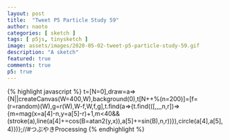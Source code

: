 ```yaml
---
layout: post
title:  "Tweet P5 Particle Study 59"
author: naoto
categories: [ sketch ]
tags: [ p5js, tinysketch ]
image: assets/images/2020-05-02-tweet-p5-particle-study-59.gif
description: "A sketch"
featured: true
comments: true
p5: true
---
```


<div id = "p5sketch">
  <!-- p5 instance will be created here -->
</div>

{% highlight javascript %}
t=[N=0],draw=a=>{N||createCanvas(W=400,W),background(0),t[N++%(n=200)]=[f=(r=random)(W),g=r(W),W-f,W,f,g],t.find(a=>{t.find(([,,,,n,r])=>{m=mag(x=a[4]-n,y=a[5]-r)+1,m<40&&(stroke(a),line(a[4]+=cos(B=atan2(y,x)),a[5]+=sin(B),n,r))}),circle(a[4],a[5],4)})};//#つぶやきProcessing
{% endhighlight %}

<script>
// Naoto Hieda
// https://creativecommons.org/licenses/by-sa/3.0/
t=[N=0],draw=a=>{N||createCanvas(W=400,W),background(0),t[N++%(n=200)]=[f=(r=random)(W),g=r(W),W-f,W,f,g],t.find(a=>{t.find(([,,,,n,r])=>{m=mag(x=a[4]-n,y=a[5]-r)+1,m<40&&(stroke(a),line(a[4]+=cos(B=atan2(y,x)),a[5]+=sin(B),n,r))}),circle(a[4],a[5],4)})};//#つぶやきProcessing
handler = setInterval(()=>{
  const canvas = document.getElementById("defaultCanvas0");
  if(canvas != undefined) {
    clearInterval(handler);
    document.getElementById("p5sketch").appendChild(canvas);
  }
}, 500);
</script>
